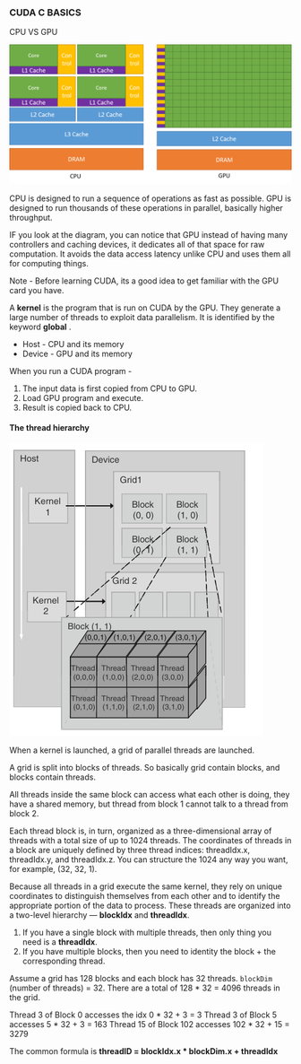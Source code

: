 ### CUDA C BASICS

CPU VS GPU

<img src="image.png" alt="alt text" width="800"/>

CPU is designed to run a sequence of operations as fast as possible.
GPU is designed to run thousands of these operations in parallel, basically higher throughput.

IF you look at the diagram, you can notice that GPU instead of having many controllers and caching devices, it dedicates all of that space for raw computation. It avoids the data access latency unlike CPU and uses them all for computing things.

Note - Before learning CUDA, its a good idea to get familiar with the GPU card you have.

A **kernel** is the program that is run on CUDA by the GPU. They generate a large number of threads to exploit data parallelism. It is identified by the keyword __global__ .

- Host - CPU and its memory
- Device - GPU and its memory

When you run a CUDA program -
1. The input data is first copied from CPU to GPU.
2. Load GPU program and execute.
3. Result is copied back to CPU.


#### The thread hierarchy

![alt text](image-1.png)

When a kernel is launched, a grid of parallel threads are launched.

A grid is split into blocks of threads. So basically grid contain blocks, and blocks contain threads.

All threads inside the same block can access what each other is doing, they have a shared memory, but thread from block 1 cannot talk to a thread from block 2.

Each thread block is, in turn, organized as a three-dimensional array of threads with a total size of up to 1024 threads. 
The coordinates of threads in a block are uniquely defined by three thread indices: threadIdx.x, threadIdx.y, and threadIdx.z.
You can structure the 1024 any way you want, for example, (32, 32, 1).


Because all threads in a grid execute the same kernel, they rely on unique coordinates to distinguish themselves from each other and to identify the appropriate portion of the data to process. These threads are organized into a two-level hierarchy — **blockIdx** and **threadIdx**.

1. If you have a single block with multiple threads, then only thing you need is a **threadIdx**.
2. If you have multiple blocks, then you need to identity the block + the corresponding thread.

Assume a grid has 128 blocks and each block has 32 threads. 
   `blockDim` (number of threads) = 32.
   There are a total of 128 * 32 = 4096 threads in the grid. 

Thread 3 of Block 0 accesses the idx 0 * 32 + 3 = 3 
Thread 3 of Block 5 accesses 5 * 32 + 3 = 163
Thread 15 of Block 102 accesses 102 * 32 + 15 = 3279

The common formula is **threadID = blockIdx.x * blockDim.x + threadIdx** 



